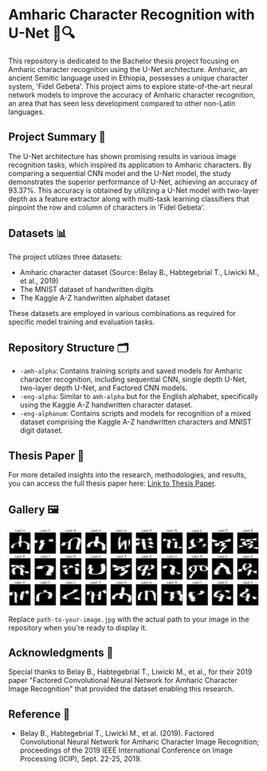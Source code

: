 # Amharic Character Recognition with U-Net 📜🔍

This repository is dedicated to the Bachelor thesis project focusing on Amharic character recognition using the U-Net architecture. Amharic, an ancient Semitic language used in Ethiopia, possesses a unique character system, 'Fidel Gebeta'. This project aims to explore state-of-the-art neural network models to improve the accuracy of Amharic character recognition, an area that has seen less development compared to other non-Latin languages.

## Project Summary 📝

The U-Net architecture has shown promising results in various image recognition tasks, which inspired its application to Amharic characters. By comparing a sequential CNN model and the U-Net model, the study demonstrates the superior performance of U-Net, achieving an accuracy of 93.37%. This accuracy is obtained by utilizing a U-Net model with two-layer depth as a feature extractor along with multi-task learning classifiers that pinpoint the row and column of characters in 'Fidel Gebeta'.

## Datasets 📊

The project utilizes three datasets:
- Amharic character dataset (Source: Belay B., Habtegebrial T., Liwicki M., et al., 2019)
- The MNIST dataset of handwritten digits
- The Kaggle A-Z handwritten alphabet dataset

These datasets are employed in various combinations as required for specific model training and evaluation tasks.

## Repository Structure 🗂️

- `-amh-alpha`: Contains training scripts and saved models for Amharic character recognition, including sequential CNN, single depth U-Net, two-layer depth U-Net, and Factored CNN models.
- `-eng-alpha`: Similar to `amh-alpha` but for the English alphabet, specifically using the Kaggle A-Z handwritten character dataset.
- `-eng-alphanum`: Contains scripts and models for recognition of a mixed dataset comprising the Kaggle A-Z handwritten characters and MNIST digit dataset.

## Thesis Paper 📄

For more detailed insights into the research, methodologies, and results, you can access the full thesis paper here: [Link to Thesis Paper](#).

## Gallery 🖼️

![Amharic Character Recognition Results](_cotet/download.png)

Replace `path-to-your-image.jpg` with the actual path to your image in the repository when you're ready to display it.

## Acknowledgments 🙏

Special thanks to Belay B., Habtegebrial T., Liwicki M., et al., for their 2019 paper "Factored Convolutional Neural Network for Amharic Character Image Recognition" that provided the dataset enabling this research.

## Reference 📖

- Belay B., Habtegebrial T., Liwicki M., et al. (2019). Factored Convolutional Neural Network for Amharic Character Image Recognition; proceedings of the 2019 IEEE International Conference on Image Processing (ICIP), Sept. 22-25, 2019.
